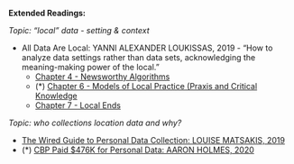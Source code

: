 **Extended Readings:**


_Topic: “local” data - setting & context_

-   All Data Are Local: YANNI ALEXANDER LOUKISSAS, 2019 - “How to analyze data settings rather than data sets, acknowledging the meaning-making power of the local.”
    -   [Chapter 4 - Newsworthy Algorithms](https://drive.google.com/file/d/1J_RiZfHoXVtOnUGkg5U-5lmsWfumN3BJ/view?usp=sharing)
    -   (\*) [Chapter 6 - Models of Local Practice (Praxis and Critical Knowledge](https://drive.google.com/file/d/1ex1l1RoPLBt0bey4W3UUrlQYfChQNwzt/view?usp=sharing)
    -   [Chapter 7 - Local Ends](https://drive.google.com/file/d/1hmRthNixJl83AXytyUbtXG6r5yyfeeLT/view?usp=sharing)

_Topic: who collections location data and why?_

-   [The Wired Guide to Personal Data Collection: LOUISE MATSAKIS, 2019](https://www.wired.com/story/wired-guide-personal-data-collection/)
-   (\*) [CBP Paid $476K for Personal Data: AARON HOLMES, 2020](https://www.businessinsider.com/cbp-venntel-contract-phone-location-data-2020-8)

